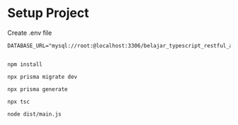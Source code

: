 # Setup Project

Create .env file

```
DATABASE_URL="mysql://root:@localhost:3306/belajar_typescript_restful_api"
```

```shell

npm install

npx prisma migrate dev

npx prisma generate

npx tsc

node dist/main.js
```
